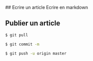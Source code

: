 ## Ecrire un article
Ecrire en markdown

## Publier un article
```bash
$ git pull
```
```bash
$ git commit -m
```
```bash
$ git push -u origin master
```
